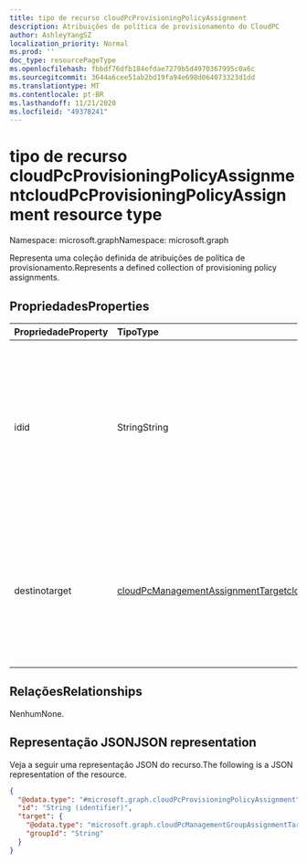 ```yaml
---
title: tipo de recurso cloudPcProvisioningPolicyAssignment
description: Atribuições de política de provisionamento do CloudPC
author: AshleyYangSZ
localization_priority: Normal
ms.prod: ''
doc_type: resourcePageType
ms.openlocfilehash: fbbdf76dfb184efdae7279b5d4970367995c0a6c
ms.sourcegitcommit: 3644a6cee51ab2bd19fa94e698d064073323d1dd
ms.translationtype: MT
ms.contentlocale: pt-BR
ms.lasthandoff: 11/21/2020
ms.locfileid: "49378241"
---
```

# <a name="cloudpcprovisioningpolicyassignment-resource-type"></a><span data-ttu-id="607ac-103">tipo de recurso cloudPcProvisioningPolicyAssignment</span><span class="sxs-lookup"><span data-stu-id="607ac-103">cloudPcProvisioningPolicyAssignment resource type</span></span>

<span data-ttu-id="607ac-104">Namespace: microsoft.graph</span><span class="sxs-lookup"><span data-stu-id="607ac-104">Namespace: microsoft.graph</span></span>

<span data-ttu-id="607ac-105">Representa uma coleção definida de atribuições de política de provisionamento.</span><span class="sxs-lookup"><span data-stu-id="607ac-105">Represents a defined collection of provisioning policy assignments.</span></span>


## <a name="properties"></a><span data-ttu-id="607ac-106">Propriedades</span><span class="sxs-lookup"><span data-stu-id="607ac-106">Properties</span></span>

|<span data-ttu-id="607ac-107">Propriedade</span><span class="sxs-lookup"><span data-stu-id="607ac-107">Property</span></span>|<span data-ttu-id="607ac-108">Tipo</span><span class="sxs-lookup"><span data-stu-id="607ac-108">Type</span></span>|<span data-ttu-id="607ac-109">Descrição</span><span class="sxs-lookup"><span data-stu-id="607ac-109">Description</span></span>|
|:---|:---|:---|
|<span data-ttu-id="607ac-110">id</span><span class="sxs-lookup"><span data-stu-id="607ac-110">id</span></span>|<span data-ttu-id="607ac-111">String</span><span class="sxs-lookup"><span data-stu-id="607ac-111">String</span></span>|<span data-ttu-id="607ac-112">Identificador exclusivo da atribuição de política de provisionamento.</span><span class="sxs-lookup"><span data-stu-id="607ac-112">Unique Identifier for the provisioning policy assignment.</span></span> <span data-ttu-id="607ac-113">Somente leitura.</span><span class="sxs-lookup"><span data-stu-id="607ac-113">Read-only.</span></span> <span data-ttu-id="607ac-114">Se `target` for um grupo de usuários, a ID será mostrada como {PolicyId} _ {GroupId}.</span><span class="sxs-lookup"><span data-stu-id="607ac-114">If `target` is a user group, then the ID is shown as {policyId}_{groupId}.</span></span>|
|<span data-ttu-id="607ac-115">destino</span><span class="sxs-lookup"><span data-stu-id="607ac-115">target</span></span>|[<span data-ttu-id="607ac-116">cloudPcManagementAssignmentTarget</span><span class="sxs-lookup"><span data-stu-id="607ac-116">cloudPcManagementAssignmentTarget</span></span>](../resources/cloudpcmanagementassignmenttarget.md)|<span data-ttu-id="607ac-117">O destino da atribuição para a política de provisionamento.</span><span class="sxs-lookup"><span data-stu-id="607ac-117">The assignment target for the provisioning policy.</span></span> <span data-ttu-id="607ac-118">Atualmente, o único destino com suporte para essa política é um grupo de usuários.</span><span class="sxs-lookup"><span data-stu-id="607ac-118">Currently, the only target supported for this policy is a user group.</span></span>|

## <a name="relationships"></a><span data-ttu-id="607ac-119">Relações</span><span class="sxs-lookup"><span data-stu-id="607ac-119">Relationships</span></span>

<span data-ttu-id="607ac-120">Nenhum</span><span class="sxs-lookup"><span data-stu-id="607ac-120">None.</span></span>

## <a name="json-representation"></a><span data-ttu-id="607ac-121">Representação JSON</span><span class="sxs-lookup"><span data-stu-id="607ac-121">JSON representation</span></span>

<span data-ttu-id="607ac-122">Veja a seguir uma representação JSON do recurso.</span><span class="sxs-lookup"><span data-stu-id="607ac-122">The following is a JSON representation of the resource.</span></span>
<!-- {
  "blockType": "resource",
  "keyProperty": "id",
  "@odata.type": "microsoft.graph.cloudPcProvisioningPolicyAssignment",
  "baseType": "microsoft.graph.entity",
  "openType": false
}
-->

``` json
{
  "@odata.type": "#microsoft.graph.cloudPcProvisioningPolicyAssignment",
  "id": "String (identifier)",
  "target": {
    "@odata.type": "microsoft.graph.cloudPcManagementGroupAssignmentTarget",
    "groupId": "String"
  }
}
```
